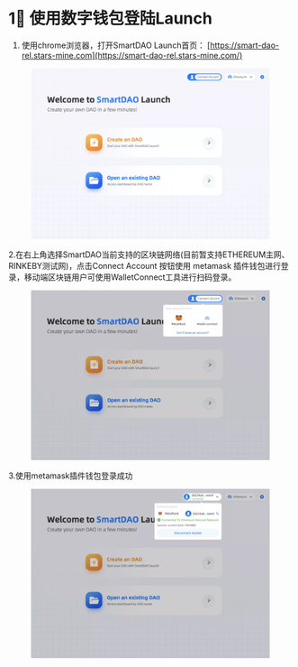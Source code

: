 # 1⃣️ 使用数字钱包登陆Launch

1. 使用chrome浏览器，打开SmartDAO Launch首页： [https://smart-dao-rel.stars-mine.com](https://smart-dao-rel.stars-mine.com/)

<figure><img src="../../.gitbook/assets/image (5) (2).png" alt=""><figcaption></figcaption></figure>

2.在右上角选择SmartDAO当前支持的区块链网络(目前暂支持ETHEREUM主网、RINKEBY测试网)，点击Connect Account 按钮使用 metamask 插件钱包进行登录，移动端区块链用户可使用WalletConnect工具进行扫码登录。

<figure><img src="../../.gitbook/assets/image (11).png" alt=""><figcaption></figcaption></figure>

3.使用metamask插件钱包登录成功

<figure><img src="../../.gitbook/assets/image (9).png" alt=""><figcaption></figcaption></figure>
